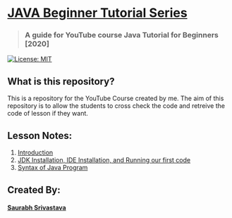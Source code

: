 # [JAVA Beginner Tutorial Series](https://github.com/vasudeveloper001/java_tutorial)
> ### A guide for YouTube course Java Tutorial for Beginners [2020]

[![License: MIT](https://img.shields.io/badge/License-MIT-yellow.svg)](https://opensource.org/licenses/MIT)

## What is this repository?
This is a repository for the YouTube Course created by me. The aim of this repository is to allow the students to cross check the code and retreive the code of lesson if they want.

## Lesson Notes:

1. [Introduction](./java_notes/1.introduction.md)
2. [JDK Installation, IDE Installation, and Running our first code](./java_notes/2.java_installation.md)
3. [Syntax of Java Program](./java_notes/3.syntax_of_java_program.md)

## Created By:
#### [Saurabh Srivastava](https://github.com/vasudeveloper001)